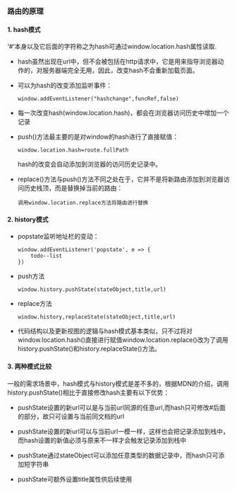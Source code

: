 ### 路由的原理
#### 1. hash模式

‘#’本身以及它后面的字符称之为hash可通过window.location.hash属性读取.
- hash虽然出现在url中，但不会被包括在http请求中，它是用来指导浏览器动作的，对服务器端完全无用，因此，改变hash不会重新加载页面。

-  可以为hash的改变添加监听事件：

    `window.addEventListener("hashchange",funcRef,false)`

- 每一次改变hash(window.location.hash)，都会在浏览器访问历史中增加一个记录

- push()方法最主要的是对window的hash进行了直接赋值：

    `window.location.hash=route.fullPath`

    hash的改变会自动添加到浏览器的访问历史记录中。

- replace()方法与push()方法不同之处在于，它并不是将新路由添加到浏览器访问历史栈顶，而是替换掉当前的路由：

    `调用window.location.replace方法将路由进行替换`

#### 2. history模式

- popstate监听地址栏的变动：

    ```
    window.addEventListener('popstate', e => {
        todo--list
    })
    ```
- push方法

    ```
    window.history.pushState(stateObject,title,url)
    ```
- replace方法

    ```
    window.history,replaceState(stateObject,title,url)
    ```
- 代码结构以及更新视图的逻辑与hash模式基本类似，只不过将对window.location.hash()直接进行赋值window.location.replace()改为了调用history.pushState()和history.replaceState()方法。

#### 3. 两种模式比较

一般的需求场景中，hash模式与history模式是差不多的，根据MDN的介绍，调用history.pushState()相比于直接修改hash主要有以下优势：

- pushState设置的新url可以是与当前url同源的任意url,而hash只可修改#后面的部分，故只可设置与当前同文档的url

- pushState设置的新url可以与当前url一模一样，这样也会把记录添加到栈中，而hash设置的新值必须与原来不一样才会触发记录添加到栈中

- pushState通过stateObject可以添加任意类型的数据记录中，而hash只可添加短字符串

- pushState可额外设置title属性供后续使用
